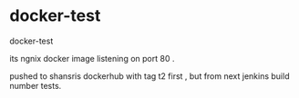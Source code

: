 # docker-test

docker-test


its ngnix docker image listening on port 80 .

pushed to shansris dockerhub with tag t2 first , but from next jenkins build number tests.

